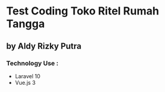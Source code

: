 # Test Coding Toko Ritel Rumah Tangga

## by Aldy Rizky Putra

### Technology Use :

-   Laravel 10
-   Vue.js 3
